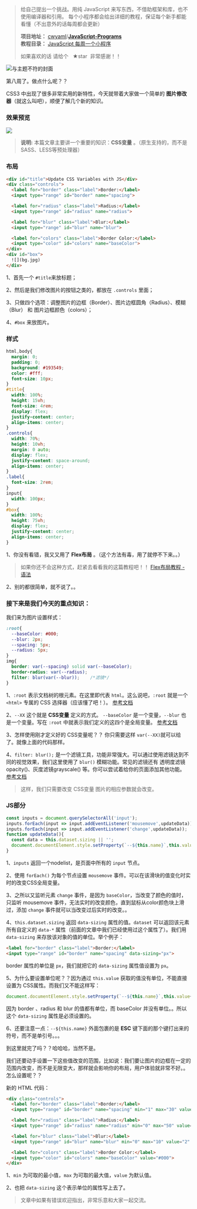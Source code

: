 > 给自己提出一个挑战。用纯 JavaScript 来写东西，不借助框架和库，也不使用编译器和引用。
> 每个小程序都会给出详细的教程，保证每个新手都能看懂（不出意外的话每周都会更新） <br>
>
> **项目地址：** [cwyaml](https://github.com/cwyaml)/**[JavaScript-Programs](https://github.com/cwyaml/JavaScript-Programs)**  <br>
> **教程目录：** [JavaScript 每周一个小程序](http://www.cwyaml.top/2017/04/25/%E6%AF%8F%E5%91%A8%E4%B8%80%E4%B8%AAJS%E5%B0%8F%E7%A8%8B%E5%BA%8F/) <br>
>
> 如果喜欢的话 请给个   ★star  非常感谢！！

![与主题不符的封面](http://upload-images.jianshu.io/upload_images/4030390-3e77dbce36114c18.jpg?imageMogr2/auto-orient/strip%7CimageView2/2/w/1240)

第八周了。做点什么呢？？

CSS3 中出现了很多非常实用的新特性，今天就带着大家做一个简单的 **图片修改器**（就这么叫吧），顺便了解几个新的知识。

### 效果预览

![](http://upload-images.jianshu.io/upload_images/4030390-23017d307bf980e5.gif?imageMogr2/auto-orient/strip)

> **说明:** 本篇文章主要讲一个重要的知识：**CSS变量** 。（原生支持的，而不是SASS、LESS等预处理器）

### 布局
``` html
<div id="title">Update CSS Variables with JS</div>
<div class="controls">
  <label for="border" class="label">Border:</label>
  <input type="range" id="border" name="spacing">

  <label for="radius" class="label">Radius:</label>
  <input type="range" id="radius" name="radius">

  <label for="blur" class="label">Blur:</label>
  <input type="range" id="blur" name="blur">

  <label for="colors" class="label">Border Color:</label>
  <input type="color" id="colors" name="baseColor">
</div>
<div id="box">
  ![](bg.jpg)
</div>
```
1、首先一个 `#title`来放标题；

2、然后是我们修改图片的按钮之类的，都放在 `.controls` 里面；

3、只做四个选项：调整图片的边框（Border）、图片边框圆角（Radius）、模糊（Blur） 和 图片边框颜色（colors）；

4、`#box` 来放图片。

### 样式
``` css
html,body{
  margin: 0;
  padding: 0;
  background: #193549;
  color: #fff;
  font-size: 10px;
}
#title{
  width: 100%;
  height: 15vh;
  font-size: 4rem;
  display: flex;
  justify-content: center;
  align-items: center;
}
.controls{
  width: 70%;
  height: 10vh;
  margin: 0 auto;
  display: flex;
  justify-content: space-around;
  align-items: center;
}
.label{
  font-size: 2rem;
}
input{
  width: 100px;
}
#box{
  width: 100%;
  height: 75vh;
  display: flex;
  justify-content: center;
  align-items: center;
}
```
1、你没有看错，我又又用了 **Flex布局** 。（这个方法有毒，用了就停不下来。。）

>如果你还不会这种方式，赶紧去看看我的这篇教程吧！！
> [Flex布局教程 - 语法](http://www.jianshu.com/p/5405f9bf9996)

2、别的都很简单，就不说了。。

### 接下来是我们今天的重点知识：
我们来为图片设置样式：
``` css
:root{
  --baseColor: #000;
  --blur: 2px;
  --spacing: 5px;
  --radius: 5px;
}
img{
  border: var(--spacing) solid var(--baseColor);
  border-radius: var(--radius);
  filter: blur(var(--blur));    /*滤镜*/
}
```
1、`:root` 表示文档树的根元素。在这里即代表 `html`。这么说吧，`:root` 就是一个 `<html>` 专属的 CSS 选择器（应该懂了吧！）。 [参考文档](https://developer.mozilla.org/zh-CN/docs/Web/CSS/:root)

2、`--XX` 这个就是 **CSS变量** 定义的方式。 `--baseColor` 是一个变量，`--blur` 也是一个变量。写在 `:root` 中就表示我们定义的这四个是全局变量。 [参考文档](https://developer.mozilla.org/zh-CN/docs/Web/CSS/Using_CSS_variables)

3、怎样使用刚才定义好的 CSS变量呢？？ 你只需要这样 `var(--XX)`就可以给了。就像上面的代码那样。

4、`filter: blur();` 是一个滤镜工具，功能非常强大。可以通过使用滤镜达到不同的视觉效果，我们这里使用了 `blur()` 模糊功能。常见的滤镜还有 透明度滤镜opacity()、灰度滤镜grayscale() 等。你可以尝试着给你的页面添加其他功能。 [参考文档](https://developer.mozilla.org/en/docs/Web/CSS/filter?v=example)

> 这样，我们只需要改变 CSS变量 图片的相应参数就会改变。

### JS部分
``` js
const inputs = document.querySelectorAll('input');
inputs.forEach(input => input.addEventListener('mousemove',updateData));
inputs.forEach(input => input.addEventListener('change',updateData));
function updateData(){
  const data = this.dataset.sizing || '';
  document.documentElement.style.setProperty(`--${this.name}`,this.value+data);
}
```
1、`inputs` 返回一个nodelist，是页面中所有的 `input` 节点。

2、使用 `forEach()` 为每个节点设置 `mousemove` 事件。可以在该滑块的值变化时实时的改变CSS全局变量。

3、之所以又监听元素 `change` 事件，是因为 `baseColor`，当改变了颜色的值时，只监听 mousemove 事件，无法实时的改变颜色，直到鼠标从color颜色块上滑过，添加 `change` 事件就可以当改变过后实时的改变。。

4、`this.dataset.sizing` 返回 `data-sizing` 属性的值。`dataset` 可以返回该元素所有自定义的 `data-*` 属性（前面的文章中我们已经使用过这个属性了）。我们用 `data-sizing` 来存放该对象的值的单位。举个例子：
``` html
<label for="border" class="label">Border:</label>
<input type="range" id="border" name="spacing" data-sizing="px">
```
border 属性的单位是 `px`，我们就把它的 `data-sizing` 属性值设置为 `px`。

5、为什么要设置单位呢？？因为通过 `this.value` 获取的值没有单位，不能直接设置为 CSS属性。而我们又不能这样写：
``` js
document.documentElement.style.setProperty(`--${this.name}`,this.value+'px');
```
因为 border 、radius 和 blur 的值都有单位，而 baseColor 并没有单位。。所以这个 `data-sizing` 属性是必须设置的。

6、还要注意一点：`--${this.name}` 外面包裹的是 **ESC** 键下面的那个键打出来的 符号，而不是单引号。。。

到这里就完了吗？？哈哈哈，当然不是。

我们还要动手设置一下这些值改变的范围，比如说：我们要让图片的边框在一定的范围内改变，而不是无限变大，那样就会影响你的布局，用户体验就非常不好。。怎么设置呢？？

新的 HTML 代码：
``` html
<div class="controls">
  <label for="border" class="label">Border:</label>
  <input type="range" id="border" name="spacing" min="1" max="30" value="5" data-sizing="px">

  <label for="radius" class="label">Radius:</label>
  <input type="range" id="radius" name="radius" min="0" max="50" value="5" data-sizing="px" data-sizing="px">

  <label for="blur" class="label">Blur:</label>
  <input type="range" id="blur" name="blur" min="0" max="10" value="2" data-sizing="px">

  <label for="colors" class="label">Border Color:</label>
  <input type="color" id="colors" name="baseColor" value="#000">
</div>
```
1、`min` 为可取的最小值，`max` 为可取的最大值，`value` 为默认值。

2、也把 `data-sizing` 这个表示单位的属性写上去了。

> 文章中如果有错误欢迎指出，非常乐意和大家一起交流。

